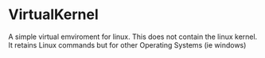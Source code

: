 # VirtualKernel
 A simple virtual emviroment for linux.
 This does not contain the linux kernel.
 It retains Linux commands but for other
 Operating Systems (ie windows)
